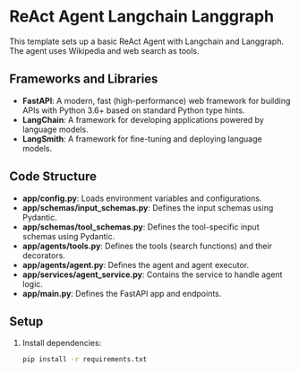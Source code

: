 # ReAct Agent Langchain Langgraph

This template sets up a basic ReAct Agent with Langchain and Langgraph. The agent uses Wikipedia and web search as tools.

## Frameworks and Libraries

- **FastAPI**: A modern, fast (high-performance) web framework for building APIs with Python 3.6+ based on standard Python type hints.
- **LangChain**: A framework for developing applications powered by language models.
- **LangSmith**: A framework for fine-tuning and deploying language models.

## Code Structure

- **app/config.py**: Loads environment variables and configurations.
- **app/schemas/input_schemas.py**: Defines the input schemas using Pydantic.
- **app/schemas/tool_schemas.py**: Defines the tool-specific input schemas using Pydantic.
- **app/agents/tools.py**: Defines the tools (search functions) and their decorators.
- **app/agents/agent.py**: Defines the agent and agent executor.
- **app/services/agent_service.py**: Contains the service to handle agent logic.
- **app/main.py**: Defines the FastAPI app and endpoints.

## Setup

1. Install dependencies:
   ```bash
   pip install -r requirements.txt

   